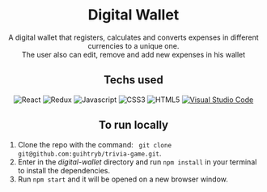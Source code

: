 <h1 align="center"> Digital Wallet </h1>

<p align="center"> A digital wallet that registers, calculates and converts expenses in different currencies to a unique one.
  <br />
  The user also can edit, remove and add new expenses in his wallet
</p>

<div align="center">

## Techs used 
![React](https://img.shields.io/badge/-Redux-000000?style=flat&logo=react)
![Redux](https://img.shields.io/badge/-React-714CB2?style=flat&logo=redux)
![Javascript](https://img.shields.io/badge/-JavaScript-151515?style=flat&logo=javascript)
![CSS3](https://img.shields.io/badge/-CSS-3E86B8?style=flat&logo=css3)
![HTML5](https://img.shields.io/badge/-HTML5-white?style=flat&logo=HTML5)
[![Visual Studio Code](https://img.shields.io/badge/-VSCode-111111?style=flat&logo=visual-studio-code&logoColor=007ACC)](https://github.com/microsoft/vscode)

</div>


  <h2 align="center"> To run locally </h2>
  <ol>
  <li> Clone the repo with the command: <code> git clone git@github.com:guihtryb/trivia-game.git</code>.</li>
  <li> Enter in the <i>digital-wallet</i> directory and run <code>npm install</code> in your terminal to install the dependencies.</li> 
  <li> Run <code>npm start</code> and it will be opened on a new browser window.</li> 
  </ol>
